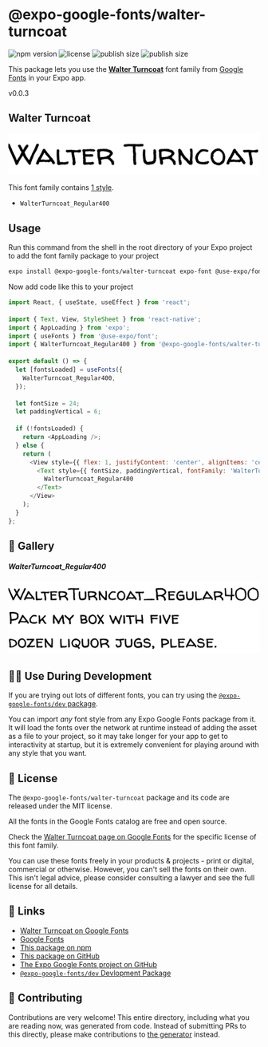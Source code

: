 # @expo-google-fonts/walter-turncoat

![npm version](https://flat.badgen.net/npm/v/@expo-google-fonts/walter-turncoat)
![license](https://flat.badgen.net/github/license/expo/google-fonts)
![publish size](https://flat.badgen.net/packagephobia/install/@expo-google-fonts/walter-turncoat)
![publish size](https://flat.badgen.net/packagephobia/publish/@expo-google-fonts/walter-turncoat)

This package lets you use the [**Walter Turncoat**](https://fonts.google.com/specimen/Walter+Turncoat) font family from [Google Fonts](https://fonts.google.com/) in your Expo app.

v0.0.3

## Walter Turncoat

![Walter Turncoat](./font-family.png)

This font family contains [1 style](#-gallery).

- `WalterTurncoat_Regular400`

## Usage

Run this command from the shell in the root directory of your Expo project to add the font family package to your project
```sh
expo install @expo-google-fonts/walter-turncoat expo-font @use-expo/font
```

Now add code like this to your project
```js
import React, { useState, useEffect } from 'react';

import { Text, View, StyleSheet } from 'react-native';
import { AppLoading } from 'expo';
import { useFonts } from '@use-expo/font';
import { WalterTurncoat_Regular400 } from '@expo-google-fonts/walter-turncoat';

export default () => {
  let [fontsLoaded] = useFonts({
    WalterTurncoat_Regular400,
  });

  let fontSize = 24;
  let paddingVertical = 6;

  if (!fontsLoaded) {
    return <AppLoading />;
  } else {
    return (
      <View style={{ flex: 1, justifyContent: 'center', alignItems: 'center' }}>
        <Text style={{ fontSize, paddingVertical, fontFamily: 'WalterTurncoat_Regular400' }}>
          WalterTurncoat_Regular400
        </Text>
      </View>
    );
  }
};

```

## 🔡 Gallery

##### WalterTurncoat_Regular400
![WalterTurncoat_Regular400](./4ea002cd3a82b6686a400f26ba3da2fa47721b8300266adcc80cc3fbd52a86a3.ttf.png)


## 👩‍💻 Use During Development

If you are trying out lots of different fonts, you can try using the [`@expo-google-fonts/dev` package](https://github.com/expo/google-fonts/tree/master/font-packages/dev#readme).

You can import *any* font style from any Expo Google Fonts package from it. It will load the fonts
over the network at runtime instead of adding the asset as a file to your project, so it may take longer
for your app to get to interactivity at startup, but it is extremely convenient
for playing around with any style that you want.

## 📖 License

The `@expo-google-fonts/walter-turncoat` package and its code are released under the MIT license.

All the fonts in the Google Fonts catalog are free and open source.

Check the [Walter Turncoat page on Google Fonts](https://fonts.google.com/specimen/Walter+Turncoat) for the specific license of this font family.

You can use these fonts freely in your products & projects - print or digital, commercial or otherwise. However, you can't sell the fonts on their own. This isn't legal advice, please consider consulting a lawyer and see the full license for all details.

## 🔗 Links

- [Walter Turncoat on Google Fonts](https://fonts.google.com/specimen/Walter+Turncoat)
- [Google Fonts](https://fonts.google.com/)
- [This package on npm](https://www.npmjs.com/package/@expo-google-fonts/walter-turncoat)
- [This package on GitHub](https://github.com/expo/google-fonts/tree/master/font-packages/walter-turncoat)
- [The Expo Google Fonts project on GitHub](https://github.com/expo/google-fonts)
- [`@expo-google-fonts/dev` Devlopment Package](https://github.com/expo/google-fonts/tree/master/font-packages/dev)


## 🤝 Contributing

Contributions are very welcome! This entire directory, including what you are reading now, was generated from code. Instead of submitting PRs to this directly, please make contributions to [the generator](https://github.com/expo/google-fonts/tree/master/packages/generator) instead.

